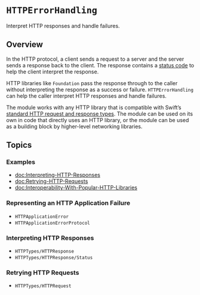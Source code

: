 # ``HTTPErrorHandling``

Interpret HTTP responses and handle failures.

## Overview

In the HTTP protocol, a client sends a request to a server and the server sends a response back to the client. The response contains a [status code](https://httpwg.org/specs/rfc9110.html#overview.of.status.codes) to help the client interpret the response.

HTTP libraries like `Foundation` pass the response through to the caller without interpreting the response as a success or failure. `HTTPErrorHandling` can help the caller interpret HTTP responses and handle failures.

The module works with any HTTP library that is compatible with Swift’s [standard HTTP request and response types](https://github.com/apple/swift-http-types). The module can be used on its own in code that directly uses an HTTP library, or the module can be used as a building block by higher-level networking libraries.

## Topics

### Examples

- <doc:Interpreting-HTTP-Responses>
- <doc:Retrying-HTTP-Requests>
- <doc:Interoperability-With-Popular-HTTP-Libraries>

### Representing an HTTP Application Failure

- ``HTTPApplicationError``
- ``HTTPApplicationErrorProtocol``

### Interpreting HTTP Responses

- ``HTTPTypes/HTTPResponse``
- ``HTTPTypes/HTTPResponse/Status``

### Retrying HTTP Requests

- ``HTTPTypes/HTTPRequest``
